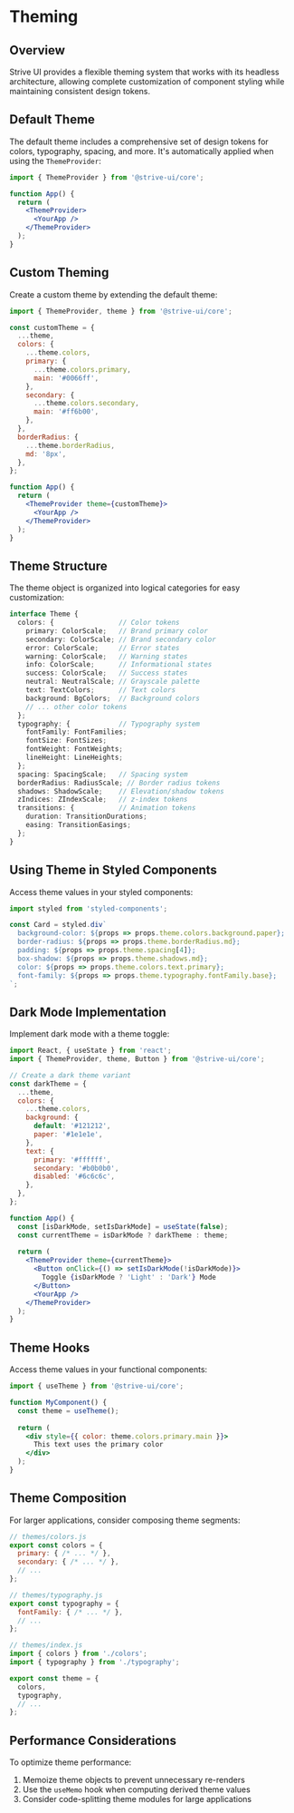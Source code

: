 # Theming

## Overview

Strive UI provides a flexible theming system that works with its headless architecture, allowing complete customization of component styling while maintaining consistent design tokens.

## Default Theme

The default theme includes a comprehensive set of design tokens for colors, typography, spacing, and more. It's automatically applied when using the `ThemeProvider`:

```jsx
import { ThemeProvider } from '@strive-ui/core';

function App() {
  return (
    <ThemeProvider>
      <YourApp />
    </ThemeProvider>
  );
}
```

## Custom Theming

Create a custom theme by extending the default theme:

```jsx
import { ThemeProvider, theme } from '@strive-ui/core';

const customTheme = {
  ...theme,
  colors: {
    ...theme.colors,
    primary: {
      ...theme.colors.primary,
      main: '#0066ff',
    },
    secondary: {
      ...theme.colors.secondary,
      main: '#ff6b00',
    },
  },
  borderRadius: {
    ...theme.borderRadius,
    md: '8px',
  },
};

function App() {
  return (
    <ThemeProvider theme={customTheme}>
      <YourApp />
    </ThemeProvider>
  );
}
```

## Theme Structure

The theme object is organized into logical categories for easy customization:

```typescript
interface Theme {
  colors: {                // Color tokens
    primary: ColorScale;   // Brand primary color
    secondary: ColorScale; // Brand secondary color
    error: ColorScale;     // Error states
    warning: ColorScale;   // Warning states
    info: ColorScale;      // Informational states
    success: ColorScale;   // Success states
    neutral: NeutralScale; // Grayscale palette
    text: TextColors;      // Text colors
    background: BgColors;  // Background colors
    // ... other color tokens
  };
  typography: {            // Typography system
    fontFamily: FontFamilies;
    fontSize: FontSizes;
    fontWeight: FontWeights;
    lineHeight: LineHeights;
  };
  spacing: SpacingScale;   // Spacing system
  borderRadius: RadiusScale; // Border radius tokens
  shadows: ShadowScale;    // Elevation/shadow tokens
  zIndices: ZIndexScale;   // z-index tokens
  transitions: {           // Animation tokens
    duration: TransitionDurations;
    easing: TransitionEasings;
  };
}
```

## Using Theme in Styled Components

Access theme values in your styled components:

```jsx
import styled from 'styled-components';

const Card = styled.div`
  background-color: ${props => props.theme.colors.background.paper};
  border-radius: ${props => props.theme.borderRadius.md};
  padding: ${props => props.theme.spacing[4]};
  box-shadow: ${props => props.theme.shadows.md};
  color: ${props => props.theme.colors.text.primary};
  font-family: ${props => props.theme.typography.fontFamily.base};
`;
```

## Dark Mode Implementation

Implement dark mode with a theme toggle:

```jsx
import React, { useState } from 'react';
import { ThemeProvider, theme, Button } from '@strive-ui/core';

// Create a dark theme variant
const darkTheme = {
  ...theme,
  colors: {
    ...theme.colors,
    background: {
      default: '#121212',
      paper: '#1e1e1e',
    },
    text: {
      primary: '#ffffff',
      secondary: '#b0b0b0',
      disabled: '#6c6c6c',
    },
  },
};

function App() {
  const [isDarkMode, setIsDarkMode] = useState(false);
  const currentTheme = isDarkMode ? darkTheme : theme;
  
  return (
    <ThemeProvider theme={currentTheme}>
      <Button onClick={() => setIsDarkMode(!isDarkMode)}>
        Toggle {isDarkMode ? 'Light' : 'Dark'} Mode
      </Button>
      <YourApp />
    </ThemeProvider>
  );
}
```

## Theme Hooks

Access theme values in your functional components:

```jsx
import { useTheme } from '@strive-ui/core';

function MyComponent() {
  const theme = useTheme();
  
  return (
    <div style={{ color: theme.colors.primary.main }}>
      This text uses the primary color
    </div>
  );
}
```

## Theme Composition

For larger applications, consider composing theme segments:

```jsx
// themes/colors.js
export const colors = {
  primary: { /* ... */ },
  secondary: { /* ... */ },
  // ...
};

// themes/typography.js
export const typography = {
  fontFamily: { /* ... */ },
  // ...
};

// themes/index.js
import { colors } from './colors';
import { typography } from './typography';

export const theme = {
  colors,
  typography,
  // ...
};
```

## Performance Considerations

To optimize theme performance:

1. Memoize theme objects to prevent unnecessary re-renders
2. Use the `useMemo` hook when computing derived theme values
3. Consider code-splitting theme modules for large applications
